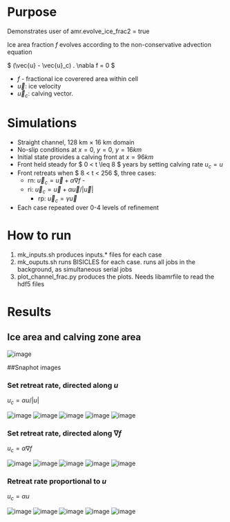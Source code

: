 
# Purpose

Demonstrates user of amr.evolve_ice_frac2 = true

Ice area fraction $f$ evolves according to the non-conservative advection equation

$ (\vec{u} - \vec{u}_c) . \nabla f = 0 $

- $f$ - fractional ice coverered area within cell
- $\vec{u}$: ice velocity
- $\vec{u}_c$: calving vector.

# Simulations

- Straight channel, 128 km $\times$ 16 km domain
- No-slip conditions at $x = 0$, $y = 0$, $y = 16 km$
- Initial state provides a calving front at $x = 96 km$
- Front held steady for $ 0 < t \leq 8 $ years by setting calving rate $u_c = u$
- Front retreats when $ 8 < t < 256 $, three cases:
	- rn: $\vec{u}_c = \vec{u} + \alpha \nabla f$ - 
	- ri: $\vec{u}_c = \vec{u} + \alpha \vec{u} / |\vec{u}|$ 
        - rp: $\vec{u}_c = \gamma \vec{u}$
- Each case repeated over 0-4 levels of refinement

# How to run

1. mk_inputs.sh  produces inputs.\* files for each case
2. mk_ouputs.sh  runs BISICLES for each case. runs all jobs in the background, as simultaneous serial jobs
3. plot_channel_frac.py  produces the plots. Needs libamrfile to read the hdf5 files

# Results

## Ice area and calving zone area


![image](retreat_area_time.png)

##Snaphot images

### Set retreat rate, directed along $u$

$u_c = \alpha u/|u|$ 

![image](snapshots_ri_AMR0.png)
![image](snapshots_ri_AMR1.png)
![image](snapshots_ri_AMR2.png)
![image](snapshots_ri_AMR3.png)
![image](snapshots_ri_AMR4.png)


### Set retreat rate, directed along $\nabla f$

$u_c = \alpha \nabla f$

![image](snapshots_rn_AMR0.png)
![image](snapshots_rn_AMR1.png)
![image](snapshots_rn_AMR2.png)
![image](snapshots_rn_AMR3.png)
![image](snapshots_rn_AMR4.png)

### Retreat rate proportional to $u$

$u_c = \alpha u$

![image](snapshots_rp_AMR0.png)
![image](snapshots_rp_AMR1.png)
![image](snapshots_rp_AMR2.png)
![image](snapshots_rp_AMR3.png)
![image](snapshots_rp_AMR4.png)

